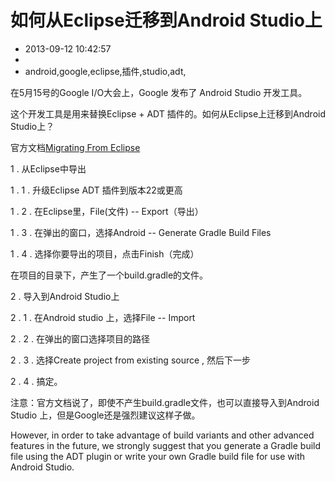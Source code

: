 # 如何从Eclipse迁移到Android Studio上
- 2013-09-12 10:42:57
- 
- android,google,eclipse,插件,studio,adt,

<p>在5月15号的Google I/O大会上，Google 发布了 Android Studio 开发工具。</p>
<p>这个开发工具是用来替换Eclipse + ADT 插件的。如何从Eclipse上迁移到Android Studio上？</p>
<p>官方文档<a href="http://developer.android.com/sdk/installing/migrate.html">Migrating From Eclipse</a></p>
<p>1 . 从Eclipse中导出</p>
<p>1 . 1 . 升级Eclipse ADT 插件到版本22或更高</p>
<p>1 . 2 . 在Eclipse里，File(文件) -- Export（导出）</p>
<p>1 . 3 . 在弹出的窗口，选择Android -- Generate Gradle Build Files</p>
<p>1 . 4 . 选择你要导出的项目，点击Finish（完成）</p>
<p>在项目的目录下，产生了一个build.gradle的文件。</p>
<p>2 . 导入到Android Studio上</p>
<p>2 . 1 . 在Android studio 上，选择File -- Import</p>
<p>2 . 2 . 在弹出的窗口选择项目的路径</p>
<p>2 . 3 . 选择Create project from existing source , 然后下一步</p>
<p>2 . 4 . 搞定。</p>
<p>注意：官方文档说了，即使不产生build.gradle文件，也可以直接导入到Android Studio 上，但是Google还是强烈建议这样子做。</p>
<p>However, in order to take advantage of build variants and other advanced features in the future, we strongly suggest that you generate a Gradle build file using the ADT plugin or write your own Gradle build file for use with Android Studio.</p>